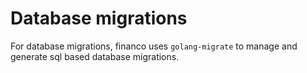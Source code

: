 # Database migrations

For database migrations, financo uses `golang-migrate` to manage and generate
sql based database migrations.